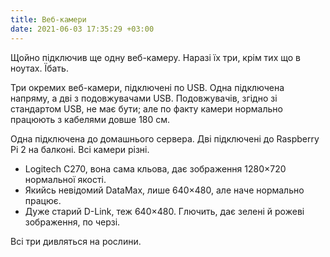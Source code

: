 ```yaml
---
title: Веб-камери
date: 2021-06-03 17:35:29 +03:00
---
```


Щойно підключив ще одну веб-камеру. Наразі їх три, крім тих що в ноутах. Їбать.

Три окремих веб-камери, підключені по USB. Одна підключена напряму, а дві з подовжувачами USB. Подовжувачів, згідно зі стандартом USB, не має бути; але по факту камери нормально працюють з кабелями довше 180 см.

Одна підключена до домашнього сервера. Дві підключені до Raspberry Pi 2 на балконі. Всі камери різні.

- Logitech C270, вона сама кльова, дає зображення 1280×720 нормальної якості.
- Якийсь невідомий DataMax, лише 640×480, але наче нормально працює.
- Дуже старий D-Link, теж 640×480. Глючить, дає зелені й рожеві зображення, по черзі.

Всі три дивляться на рослини.

